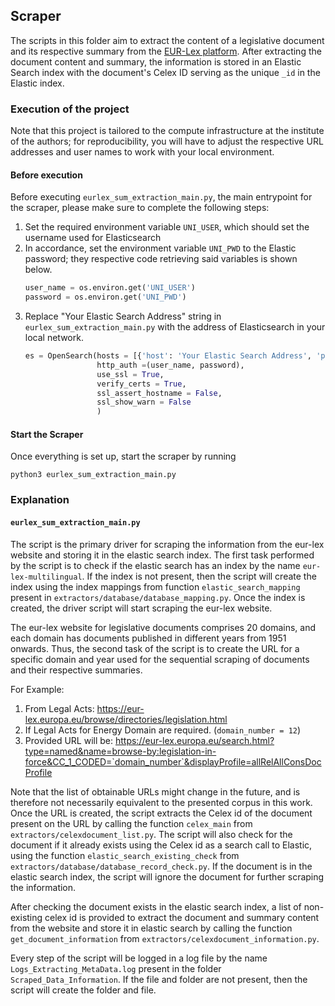 ## **Scraper**
The scripts in this folder aim to extract the content of a legislative document and its respective summary from the [EUR-Lex platform](https://eur-lex.europa.eu/browse/directories/legislation.html). After extracting the document content and summary, the information is stored in an Elastic Search index with the document's Celex ID serving as the unique `_id` in the Elastic index.

### **Execution of the project**
Note that this project is tailored to the compute infrastructure at the institute of the authors; for reproducibility, you will have to adjust the respective URL addresses and user names to work with your local environment.

#### Before execution
Before executing `eurlex_sum_extraction_main.py`, the main entrypoint for the scraper, please make sure to complete the following steps:

  1. Set the required environment variable `UNI_USER`, which should set the username used for Elasticsearch
  2. In accordance, set the environment variable `UNI_PWD` to the Elastic password; they respective code retrieving said variables is shown below.
     ```python
     user_name = os.environ.get('UNI_USER')
     password = os.environ.get('UNI_PWD')
     ```
  3. Replace "Your Elastic Search Address" string in `eurlex_sum_extraction_main.py` with
     the address of Elasticsearch in your local network.
     ```python
     es = OpenSearch(hosts = [{'host': 'Your Elastic Search Address', 'port': 443}], 
                     http_auth =(user_name, password), 
                     use_ssl = True,
                     verify_certs = True,
                     ssl_assert_hostname = False,
                     ssl_show_warn = False
                     )
     ```

#### Start the Scraper
Once everything is set up, start the scraper by running
```
python3 eurlex_sum_extraction_main.py
```

### Explanation

#### ```eurlex_sum_extraction_main.py```
The script is the primary driver for scraping the information from the eur-lex website and storing it in the elastic search index. The first task performed by the script is to check if the elastic search has an index by the name ```eur-lex-multilingual```. If the index is not present, then the script will create the index using the index mappings from function ```elastic_search_mapping``` present in ```extractors/database/database_mapping.py```. Once the index is created, the driver script will start scraping the eur-lex website.

The eur-lex website for legislative documents comprises 20 domains, and each domain has documents published in different years from 1951 onwards. Thus, the second task of the script is to create the URL for a specific domain and year used for the sequential scraping of documents and their respective summaries. 

For Example:
1. From Legal Acts: https://eur-lex.europa.eu/browse/directories/legislation.html
2. If Legal Acts for Energy Domain are required. (`domain_number = 12`)
3. Provided URL will be: https://eur-lex.europa.eu/search.html?type=named&name=browse-by:legislation-in-force&CC_1_CODED=`domain_number`&displayProfile=allRelAllConsDocProfile

Note that the list of obtainable URLs might change in the future, and is therefore not necessarily equivalent to the presented corpus in this work.  
Once the URL is created, the script extracts the Celex id of the document present on the URL by calling the function `celex_main` from `extractors/celexdocument_list.py`. The script will also check for the document if it already exists using the Celex id as a search call to Elastic, using the function `elastic_search_existing_check` from `extractors/database/database_record_check.py`. If the document is in the elastic search index, the script will ignore the document for further scraping the information.

After checking the document exists in the elastic search index, a list of non-existing celex id is provided to extract the document and summary content from the website and store it in elastic search by calling the function `get_document_information` from `extractors/celexdocument_information.py`.

Every step of the script will be logged in a log file by the name `Logs_Extracting_MetaData.log` present in the folder `Scraped_Data_Information`. If the file and folder are not present, then the script will create the folder and file.